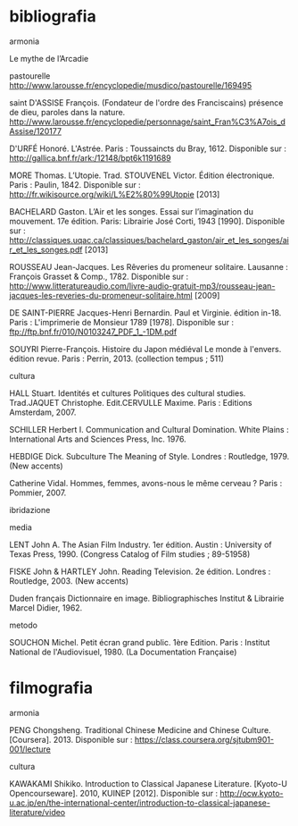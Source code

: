 bibliografia
============
armonia

Le mythe de l’Arcadie

pastourelle http://www.larousse.fr/encyclopedie/musdico/pastourelle/169495

saint D'ASSISE François. (Fondateur de l'ordre des Franciscains) présence de dieu, paroles dans la nature. http://www.larousse.fr/encyclopedie/personnage/saint_Fran%C3%A7ois_dAssise/120177

D'URFÉ Honoré. L'Astrée. Paris : Toussaincts du Bray, 1612. Disponible sur : http://gallica.bnf.fr/ark:/12148/bpt6k1191689

MORE Thomas. L’Utopie. Trad. STOUVENEL Victor. Édition électronique. Paris : Paulin, 1842. Disponible sur : http://fr.wikisource.org/wiki/L%E2%80%99Utopie [2013]

BACHELARD Gaston. L’Air et les songes. Essai sur l’imagination du mouvement. 17e édition. Paris: Librairie José Corti, 1943 [1990]. Disponible sur : http://classiques.uqac.ca/classiques/bachelard_gaston/air_et_les_songes/air_et_les_songes.pdf [2013]

ROUSSEAU Jean-Jacques. Les Rêveries du promeneur solitaire. Lausanne : François Grasset & Comp., 1782. Disponible sur : http://www.litteratureaudio.com/livre-audio-gratuit-mp3/rousseau-jean-jacques-les-reveries-du-promeneur-solitaire.html [2009]

DE SAINT-PIERRE Jacques-Henri Bernardin. Paul et Virginie. édition in-18. Paris : L'imprimerie de Monsieur 1789 [1978]. Disponible sur : ftp://ftp.bnf.fr/010/N0103247_PDF_1_-1DM.pdf

SOUYRI Pierre-François. Histoire du Japon médiéval Le monde à l'envers. édition revue. Paris : Perrin, 2013. (collection tempus ; 511)



cultura

HALL Stuart. Identités et cultures Politiques des cultural studies. Trad.JAQUET Christophe. Edit.CERVULLE Maxime. Paris : Editions Amsterdam, 2007.

SCHILLER Herbert I. Communication and Cultural Domination. White Plains : International Arts and Sciences Press, Inc. 1976.

HEBDIGE Dick. Subculture The Meaning of Style. Londres : Routledge, 1979. (New accents)

Catherine Vidal. Hommes, femmes, avons-nous le même cerveau ? Paris : Pommier, 2007.


ibridazione



media

LENT John A. The Asian Film Industry. 1er édition. Austin : University of Texas Press, 1990. (Congress Catalog of Film studies ; 89-51958)

FISKE John & HARTLEY John. Reading Television. 2e édition. Londres : Routledge, 2003. (New accents)

Duden français Dictionnaire en image. Bibliographisches Institut & Librairie Marcel Didier, 1962.


metodo

SOUCHON Michel. Petit écran grand public. 1ère Edition. Paris : Institut National de l'Audiovisuel, 1980. (La Documentation Française) 



filmografia
============
armonia

PENG Chongsheng. Traditional Chinese Medicine and Chinese Culture. [Coursera]. 2013. Disponible sur : https://class.coursera.org/sjtubm901-001/lecture


cultura

KAWAKAMI Shikiko. Introduction to Classical Japanese Literature. [Kyoto-U Opencourseware]. 2010, KUINEP [2012]. Disponible sur : http://ocw.kyoto-u.ac.jp/en/the-international-center/introduction-to-classical-japanese-literature/video
